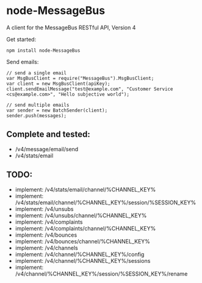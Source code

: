 node-MessageBus
================

A client for the MessageBus RESTful API, Version 4

Get started:

```
npm install node-MessageBus
```

Send emails:

```
// send a single email
var MsgBusClient = require("MessageBus").MsgBusClient;
var client = new MsgBusClient(apiKey);
client.sendEmailMessage("test@example.com", "Customer Service <cs@example.com>", "Hello subjective world");

// send multiple emails
var sender = new BatchSender(client);
sender.push(messages);
```

## Complete and tested:

 * /v4/message/email/send
 * /v4/stats/email

## TODO:

 * implement: /v4/stats/email/channel/%CHANNEL_KEY%
 * implement: /v4/stats/email/channel/%CHANNEL_KEY%/session/%SESSION_KEY%
 * implement: /v4/unsubs
 * implement: /v4/unsubs/channel/%CHANNEL_KEY%
 * implement: /v4/complaints
 * implement: /v4/complaints/channel/%CHANNEL_KEY%
 * implement: /v4/bounces
 * implement: /v4/bounces/channel/%CHANNEL_KEY%
 * implement: /v4/channels
 * implement: /v4/channel/%CHANNEL_KEY%/config
 * implement: /v4/channel/%CHANNEL_KEY%/sessions
 * implement: /v4/channel/%CHANNEL_KEY%/session/%SESSION_KEY%/rename
